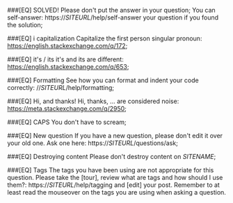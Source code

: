 ###[EQ] SOLVED!
Please don't put the answer in your question; You can self-answer: https://$SITEURL$/help/self-answer your question if you found the solution;

###[EQ] i capitalization
Capitalize the first person singular pronoun: https://english.stackexchange.com/q/172;

###[EQ] it's / its
it's and its are different: https://english.stackexchange.com/q/653;

###[EQ] Formatting
See how you can format and indent your code correctly: //$SITEURL$/help/formatting;

###[EQ] Hi, and thanks!
Hi, thanks, ... are considered noise: https://meta.stackexchange.com/q/2950;

###[EQ] CAPS
You don't have to scream;

###[EQ] New question
If you have a new question, please don't edit it over your old one. Ask one here: https://$SITEURL$/questions/ask;

###[EQ] Destroying content
Please don't destroy content on $SITENAME$;

###[EQ] Tags
The tags you have been using are not appropriate for this question. Please take the [tour], review what are tags and how should I use them?: https://$SITEURL$/help/tagging and [edit] your post. Remember to at least read the mouseover on the tags you are using when asking a question.
